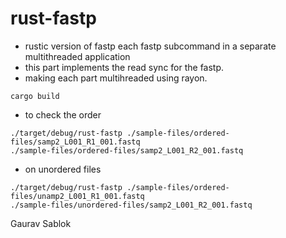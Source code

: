 # rust-fastp

- rustic version of fastp each fastp subcommand in a separate multithreaded application
- this part implements the read sync for the fastp. 
- making each part multihreaded using rayon. 

```
cargo build
```
- to check the order
```
./target/debug/rust-fastp ./sample-files/ordered-files/samp2_L001_R1_001.fastq 
./sample-files/ordered-files/samp2_L001_R2_001.fastq
```
- on unordered files 
```
./target/debug/rust-fastp ./sample-files/ordered-files/unamp2_L001_R1_001.fastq 
./sample-files/unordered-files/samp2_L001_R2_001.fastq
```
Gaurav Sablok
